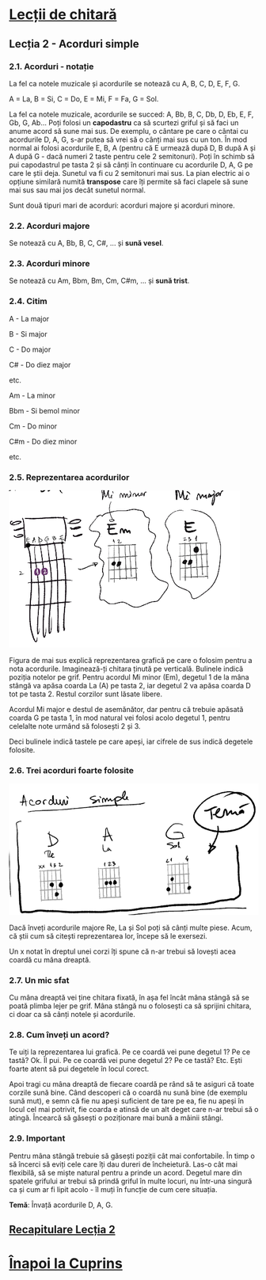 # [Lecții de chitară](https://github.com/Voluntari-Noi/guitar-lessons)

## Lecția 2 - Acorduri simple

### 2.1. Acorduri - notație

La fel ca notele muzicale și acordurile se notează cu A, B, C, D, E, F, G.

A = La, B = Si, C = Do, E = Mi, F = Fa, G = Sol.

La fel ca notele muzicale, acordurile se succed: A, Bb, B, C, Db, D, Eb, E, F, Gb, G, Ab...
Poți folosi un **capodastru** ca să scurtezi griful și să faci un anume acord să sune mai sus. De exemplu, o cântare pe care o cântai cu acordurile D, A, G, s-ar putea să vrei să o cânți mai sus cu un ton. În mod normal ai folosi acordurile E, B, A (pentru că E urmează după D, B după A și A după G - dacă numeri 2 taste pentru cele 2 semitonuri). Poți în schimb să pui capodastrul pe tasta 2 și să cânți în continuare cu acordurile D, A, G pe care le știi deja. Sunetul va fi cu 2 semitonuri mai sus. La pian electric ai o opțiune similară numită **transpose** care îți permite să faci clapele să sune mai sus sau mai jos decât sunetul normal.

Sunt două tipuri mari de acorduri: acorduri majore și acorduri minore.

### 2.2. Acorduri majore

Se notează cu A, Bb, B, C, C#, ... și **sună vesel**.

### 2.3. Acorduri minore

Se notează cu Am, Bbm, Bm, Cm, C#m, ... și **sună trist**.

### 2.4. Citim

A - La major

B - Si major

C - Do major

C# - Do diez major

etc.

Am - La minor

Bbm - Si bemol minor

Cm -  Do minor

C#m - Do diez minor

etc.

### 2.5. Reprezentarea acordurilor

![acorduri](https://raw.githubusercontent.com/Voluntari-Noi/guitar-lessons/master/02/lectia-2-01.png)

Figura de mai sus explică reprezentarea grafică pe care o folosim pentru a nota acordurile. Imaginează-ți chitara ținută pe verticală. Bulinele indică poziția notelor pe grif. Pentru acordul Mi minor (Em), degetul 1 de la mâna stângă va apăsa coarda La (A) pe tasta 2, iar degetul 2 va apăsa coarda D tot pe tasta 2. Restul corzilor sunt lăsate libere.

Acordul Mi major e destul de asemănător, dar pentru că trebuie apăsată coarda G pe tasta 1, în mod natural vei folosi acolo degetul 1, pentru celelalte note urmând să folosești 2 și 3.

Deci bulinele indică tastele pe care apeși, iar cifrele de sus indică degetele folosite.

### 2.6. Trei acorduri foarte folosite

![acorduri-D-A-G](https://raw.githubusercontent.com/Voluntari-Noi/guitar-lessons/master/02/lectia-2-02.png)

Dacă înveți acordurile majore Re, La și Sol poți să cânți multe piese. Acum, că știi cum să citești reprezentarea lor, începe să le exersezi.

Un x notat în dreptul unei corzi îți spune că n-ar trebui să lovești acea coardă cu mâna dreaptă.

### 2.7. Un mic sfat

Cu mâna dreaptă vei ține chitara fixată, în așa fel încât mâna stângă să se poată plimba lejer pe grif. Mâna stângă nu o folosești ca să sprijini chitara, ci doar ca să cânți notele și acordurile.

### 2.8. Cum înveți un acord?

Te uiți la reprezentarea lui grafică. Pe ce coardă vei pune degetul 1? Pe ce tastă? Ok. Îl pui. Pe ce coardă vei pune degetul 2? Pe ce tastă? Etc. Ești foarte atent să pui degetele în locul corect.

Apoi tragi cu mâna dreaptă de fiecare coardă pe rând să te asiguri că toate corzile sună bine. Când descoperi că o coardă nu sună bine (de exemplu sună mut), e semn că fie nu apeși suficient de tare pe ea, fie nu apeși în locul cel mai potrivit, fie coarda e atinsă de un alt deget care n-ar trebui să o atingă. Încearcă să găsești o poziționare mai bună a mâinii stângi.

### 2.9. Important

Pentru mâna stângă trebuie să găsești poziții cât mai confortabile. În timp o să încerci să eviți cele care îți dau dureri de încheietură. Las-o cât mai flexibilă, să se miște natural pentru a prinde un acord. Degetul mare din spatele grifului ar trebui să prindă griful în multe locuri, nu într-una singură ca și cum ar fi lipit acolo - îl muți în funcție de cum cere situația.

**Temă**: Învață acordurile D, A, G.

## [Recapitulare Lecția 2](https://github.com/Voluntari-Noi/guitar-lessons/tree/master/02/recapitulare)

# [Înapoi la Cuprins](https://github.com/Voluntari-Noi/guitar-lessons)
